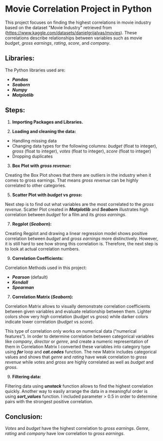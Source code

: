 # Movie Correlation Project in Python

This project focuses on finding the highest correlations in movie industry based on the dataset "Movie Industry" retrieved from (https://www.kaggle.com/datasets/danielgrijalvas/movies). These correlations describe relationships between variables such as movie *budget*, *gross earnings*, *rating*, *score*, and *company*.

## Libraries:

The Python libraries used are:
-	**_Pandas_**
-	**_Seaborn_**
-	**_Numpy_**
-	**_Matplotlib_**

## Steps: 
1) **Importing Packages and Libraries.**

2) **Loading and cleaning the data:**

- Handling missing data
- Changing data types for the following columns: *budget* (float to integer), *gross* (float to integer), *votes* (float to integer), *score* (float to integer)
- Dropping duplicates

3) **Box Plot with *gross revenue*:**

Creating the Box Plot shows that there are outliers in the industry when it comes to gross earnings. That means *gross revenue* can be highly correlated to other categories.

5) **Scatter Plot with *budget* vs *gross*:**

Next step is to find out what variables are the most correlated to the *gross revenue*. Scatter Plot created in **_Matplotlib_** and **_Seaborn_** illustrates high correlation between *budget* for a film and its *gross earnings*. 

7) **Regplot (*Seaborn*):**

Creating Regplot and drawing a linear regression model shows positive correlation between *budget* and *gross earnings* more distinctively. However, it is still hard to see how strong this correlation is. Therefore, the next step is to look at actual correlation numbers.

9) **Correlation Coefficients:**

Correlation Methods used in this project:
-	**_Pearson_** (default)
-	**_Kendall_**
-	**_Spearman_**

7) **Correlation Matrix (*Seaborn*):**

Correlation Matrix allows to visually demonstrate correlation coefficients between given variables and evaluate relationship between them. Lighter colors show very high correlation (*budget* vs *gross*) while darker colors indicate lower correlation (*budget* vs *score*).

This type of correlation only works on numerical data (“numerical features”). In order to determine correlation between categorical variables like *company*, *director* or *genre*, and create a numeric representation of them in Correlation Matrix I converted these variables into category type using **_for_** loop and **_cat.codes_** function. The new Matrix includes categorical values and shows that *genre* and *rating* have weak correlation to *gross revenue* while *votes* and *gross* are highly correlated as well as *budget* and *gross*.

9) **Filtering data:**

Filtering data using **_unstack_** function allows to find the highest correlation quickly. Another way to easily arrange the data in a meaningful order is using **_sort_values_** function. I included parameter > 0.5 in order to determine pairs with the strongest positive correlation.

## Conclusion:
*Votes* and *budget* have the highest correlation to *gross earnings*. *Genre*, *rating* and *company* have low correlation to *gross earnings*.


 





